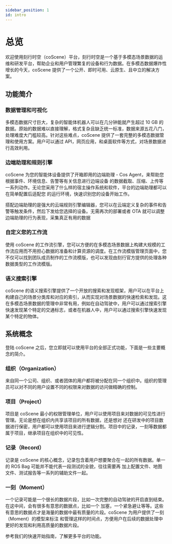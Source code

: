 ```yaml
---
sidebar_position: 1
id: intro
---
```


# 总览

欢迎使用刻行时空（coScene）平台，刻行时空是一个基于多模态场景数据的运维和研发平台，帮助企业和用户管理繁复的设备和行为数据。在多模态数据爆炸性增长的今天，coScene 提供了一个公开、即时可用、云原生、且中立的解决方案。

## 功能简介

### 数据管理和可视化

多模态数据尺寸巨大，复杂的智能体机器人可以在几分钟能就产生超过 10 GB 的数据。原始的数据难以直接理解，格式复杂且缺乏统一标准，数据来源五花八门，处理难度大门槛较高。针对这些难点，coScene 提供了一套完整的多模态数据管理和使用方案。用户可以通过 API，网页应用，和桌面软件等方式，对场景数据进行高效利用。

### 边端助理和规则引擎

coScene 为您的智能体设备提供了开箱即用的边端助理 - Cos Agent，来帮助您根据事件、环境信息、告警等有关信息进行边端设备
的数据截取、压缩、上传等一系列动作。无论您采用了什么样的宿主操作系统和软件，平台的边端助理都可以在简单配置后适配您
的运行环境，快速识别您的设备开始工作。

搭配边端助理的是强大的云端规则引擎编辑器，您可以在云端定义复杂的事件和告警等触发条件，然后下发给您选择的设备。无需再次的部署或者 OTA 就可以调整边端助理的行为表现，采集真正有用的数据

### 自定义您的工作流

使用 coScene 的工作流引擎，您可以方便的在多模态场景数据上构建大规模的工作流应用而不用担心数据的准备和计算资源的调度。在工作流模版管理页面中，您不仅可以找到团队成员制作的工作流模版，也可以发现由刻行官方提供的处理各种数据类型的工作流模版。

### 语义搜索引擎

coScene 的语义搜索引擎提供了一个开放的搜索和发现框架，用户可以在平台上构建自己的场景分类库和对应的索引，从而实现对场景数据的快速检索和发现。这在多模态场景数据的管理中非常有用，例如在自动驾驶中，用户可以通过搜索引擎快速发现某个特定的交通标志，或者在机器人中，用户可以通过搜索引擎快速发现某个特定的物体。

## 系统概念

登陆 coScene 之后，您立即就可以使用平台的全部正式功能，下面是一些主要概念的简介。

### 组织（Organization）

来自同一个公司、组织、或者团体的用户都将被分配在同一个组织中。组织的管理员可以对不同的用户设置不同的权限来对数据的访问做精确的控制。

### 项目（Project）

项目是 coScene 最小的权限管理单位，用户可以使用项目来对数据的可见性进行管理。无论是想在组织内共享该项目的所有数据，还是想对
还在研发中的项目数据进行保密，用户都可以使用项目来进行逻辑分割。项目中的记录，一刻等数据都属于项目，继承项目在组织中的可见性。

### 记录（Record）

记录是 coScene 的核心概念，记录包含着用户想要聚合在一起的所有数据。单一的 ROS Bag 可能并不能代表一段测试的全貌，往往需要再
加上配置文件、地图文件、测试报告等一系列的辅助文件一起。

### 一刻（Moment）

一个记录可能是一个很长的数据片段，比如一次完整的自动驾驶的开启直到结束。在这中间，会有很多有意思的数据点，比如一个
加塞，一个紧急避让等等。这些有意思的数据点才是海量的数据中最有质量的片段。coScene 为用户提供了一刻（Moment）的模型来标注
和管理这样的时间点，方便用户在后续的数据处理中更好的发现和利用高质量的数据片段。

参考我们的快速开始指南，了解更多平台的功能。
